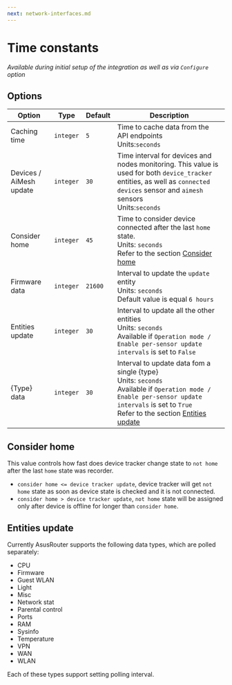 ```yaml
---
next: network-interfaces.md
---
```


# Time constants

*Available during initial setup of the integration as well as via `Configure` option*

## Options

|                 Option|     Type|Default|                                                                                                                                                                                                          Description|
|-----------------------|---------|-------|---------------------------------------------------------------------------------------------------------------------------------------------------------------------------------------------------------------------|
|Caching time           |`integer`|`5`    |Time to cache data from the API endpoints<br/>Units:`seconds`                                                                                                                                                        |
|Devices / AiMesh update|`integer`|`30`   |Time interval for devices and nodes monitoring. This value is used for both `device_tracker` entities, as well as `connected devices` sensor and `aimesh` sensors<br/>Units:`seconds`                                |
|Consider home          |`integer`|`45`   |Time to consider device connected after the last `home` state.<br/>Units: `seconds`<br/>Refer to the section [Consider home](#consider-home)                                                                         |
|Firmware data          |`integer`|`21600`|Interval to update the `update` entity<br/>Units: `seconds`<br/>Default value is equal `6 hours`                                                                                                                     |
|Entities update        |`integer`|`30`   |Interval to update all the other entities<br/>Units: `seconds`<br/>Available if `Operation mode / Enable per-sensor update intervals` is set to `False`                                                              |
|{Type} data            |`integer`|`30`   |Interval to update data fom a single {type}<br/>Units: `seconds`<br/>Available if `Operation mode / Enable per-sensor update intervals` is set to `True`<br/>Refer to the section [Entities update](#entities-update)|

## Consider home

This value controls how fast does device tracker change state to `not home` after the last `home` state was recorder.

- `consider home <= device tracker update`, device tracker will get `not home` state as soon as device state is checked and it is not connected.
- `consider home > device tracker update`, `not home` state will be assigned only after device is offline for longer than `consider home`.

## Entities update

Currently AsusRouter supports the following data types, which are polled separately:

- CPU
- Firmware
- Guest WLAN
- Light
- Misc
- Network stat
- Parental control
- Ports
- RAM
- Sysinfo
- Temperature
- VPN
- WAN
- WLAN

Each of these types support setting polling interval.
